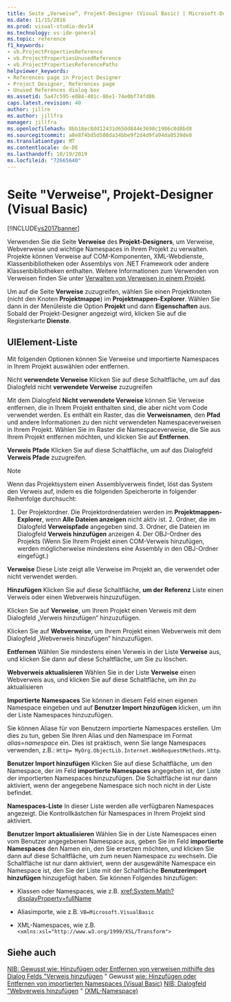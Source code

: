 ```yaml
---
title: Seite „Verweise“, Projekt-Designer (Visual Basic) | Microsoft-Dokumentation
ms.date: 11/15/2016
ms.prod: visual-studio-dev14
ms.technology: vs-ide-general
ms.topic: reference
f1_keywords:
- vb.ProjectPropertiesReference
- vb.ProjectPropertiesUnusedReference
- vb.ProjectPropertiesReferencePaths
helpviewer_keywords:
- References page in Project Designer
- Project Designer, References page
- Unused References dialog box
ms.assetid: 5a47c595-e084-401c-86e1-74e0bf74fd86
caps.latest.revision: 40
author: jillre
ms.author: jillfra
manager: jillfra
ms.openlocfilehash: 8bb18ec8dd12431d650d844e3698c1986c8d8bd8
ms.sourcegitcommit: a8e8f4bd5d508da34bbe9f2d4d9fa94da0539de0
ms.translationtype: MT
ms.contentlocale: de-DE
ms.lasthandoff: 10/19/2019
ms.locfileid: "72665640"
---
```

# <a name="references-page-project-designer-visual-basic"></a>Seite "Verweise", Projekt-Designer (Visual Basic)
[!INCLUDE[vs2017banner](../../includes/vs2017banner.md)]

Verwenden Sie die Seite **Verweise** des **Projekt-Designers**, um Verweise, Webverweise und wichtige Namespaces in Ihrem Projekt zu verwalten. Projekte können Verweise auf COM-Komponenten, XML-Webdienste, Klassenbibliotheken oder Assemblys von .NET Framework oder andere Klassenbibliotheken enthalten. Weitere Informationen zum Verwenden von Verweisen finden Sie unter [Verwalten von Verweisen in einem Projekt](../../ide/managing-references-in-a-project.md).

 Um auf die Seite **Verweise** zuzugreifen, wählen Sie einen Projektknoten (nicht den Knoten **Projektmappe**) im **Projektmappen-Explorer**. Wählen Sie dann in der Menüleiste die Option **Projekt** und dann **Eigenschaften** aus. Sobald der Projekt-Designer angezeigt wird, klicken Sie auf die Registerkarte **Dienste**.

## <a name="uielement-list"></a>UIElement-Liste
 Mit folgenden Optionen können Sie Verweise und importierte Namespaces in Ihrem Projekt auswählen oder entfernen.

 Nicht **verwendete Verweise** Klicken Sie auf diese Schaltfläche, um auf das Dialogfeld nicht **verwendete Verweise** zuzugreifen

 Mit dem Dialogfeld **Nicht verwendete Verweise** können Sie Verweise entfernen, die in Ihrem Projekt enthalten sind, die aber nicht vom Code verwendet werden. Es enthält ein Raster, das die **Verweisnamen**, den **Pfad** und andere Informationen zu den nicht verwendeten Namespaceverweisen in Ihrem Projekt. Wählen Sie im Raster die Namespaceverweise, die Sie aus Ihrem Projekt entfernen möchten, und klicken Sie auf **Entfernen**.

 **Verweis Pfade** Klicken Sie auf diese Schaltfläche, um auf das Dialogfeld **Verweis Pfade** zuzugreifen.

> [!NOTE]
> Wenn das Projektsystem einen Assemblyverweis findet, löst das System den Verweis auf, indem es die folgenden Speicherorte in folgender Reihenfolge durchsucht:
>
> 1. Der Projektordner. Die Projektordnerdateien werden im **Projektmappen-Explorer**, wenn **Alle Dateien anzeigen** nicht aktiv ist.
>    2. Ordner, die im Dialogfeld **Verweispfade** angegeben sind.
>    3. Ordner, die Dateien im Dialogfeld **Verweis hinzufügen** anzeigen
>    4. Der OBJ-Ordner des Projekts (Wenn Sie Ihrem Projekt einen COM-Verweis hinzufügen, werden möglicherweise mindestens eine Assembly in den OBJ-Ordner eingefügt.)

 **Verweise** Diese Liste zeigt alle Verweise im Projekt an, die verwendet oder nicht verwendet werden.

 **Hinzufügen** Klicken Sie auf diese Schaltfläche, **um der Referenz** Liste einen Verweis oder einen Webverweis hinzuzufügen.

 Klicken Sie auf **Verweise**, um Ihrem Projekt einen Verweis mit dem Dialogfeld „Verweis hinzufügen“ hinzuzufügen.

 Klicken Sie auf **Webverweise**, um Ihrem Projekt einen Webverweis mit dem Dialogfeld „Webverweis hinzufügen“ hinzuzufügen.

 **Entfernen** Wählen Sie mindestens einen Verweis in der Liste **Verweise** aus, und klicken Sie dann auf diese Schaltfläche, um Sie zu löschen.

 **Webverweis aktualisieren** Wählen Sie in der Liste **Verweise** einen Webverweis aus, und klicken Sie auf diese Schaltfläche, um ihn zu aktualisieren

 **Importierte Namespaces** Sie können in diesem Feld einen eigenen Namespace eingeben und auf **Benutzer Import hinzufügen** klicken, um ihn der Liste Namespaces hinzuzufügen.

 Sie können Aliase für von Benutzern importierte Namespaces erstellen. Um dies zu tun, geben Sie Ihren Alias und den Namespace im Format *alias*=*namespace* ein. Dies ist praktisch, wenn Sie lange Namespaces verwenden, z.B.: `Http= MyOrg.ObjectLib.Internet.WebRequestMethods.Http`.

 **Benutzer Import hinzufügen** Klicken Sie auf diese Schaltfläche, um den Namespace, der im Feld **importierte Namespaces** angegeben ist, der Liste der importierten Namespaces hinzuzufügen. Die Schaltfläche ist nur dann aktiviert, wenn der angegebene Namespace sich noch nicht in der Liste befindet.

 **Namespaces-Liste** In dieser Liste werden alle verfügbaren Namespaces angezeigt. Die Kontrollkästchen für Namespaces in Ihrem Projekt sind aktiviert.

 **Benutzer Import aktualisieren** Wählen Sie in der Liste Namespaces einen vom Benutzer angegebenen Namespace aus, geben Sie im Feld **importierte Namespaces** den Namen ein, den Sie ersetzen möchten, und klicken Sie dann auf diese Schaltfläche, um zum neuen Namespace zu wechseln. Die Schaltfläche ist nur dann aktiviert, wenn der ausgewählte Namespace ein Namespace ist, den Sie der Liste mit der Schaltfläche **Benutzerimport hinzufügen** hinzugefügt haben. Sie können Folgendes hinzufügen:

- Klassen oder Namespaces, wie z.B. <xref:System.Math?displayProperty=fullName>

- Aliasimporte, wie z.B. `VB=Microsoft.VisualBasic`

- XML-Namespaces, wie z.B. `<xmlns:xsl="http://www.w3.org/1999/XSL/Transform">`

## <a name="see-also"></a>Siehe auch
 [NIB: Gewusst wie: Hinzufügen oder Entfernen von verweisen mithilfe des Dialog Felds "Verweis hinzufügen](https://msdn.microsoft.com/3bd75d61-f00c-47c0-86a2-dd1f20e231c9) " Gewusst [wie: Hinzufügen oder Entfernen von importierten Namespaces (Visual Basic)](../../ide/how-to-add-or-remove-imported-namespaces-visual-basic.md) [NIB: Dialogfeld "Webverweis hinzufügen](https://msdn.microsoft.com/bdf05776-c591-40af-bfd7-e1e2aa1e87b5) " [(XML-Namespace)](https://msdn.microsoft.com/library/1f4d50a6-08c7-4c2e-8206-ccae35fcd1b4)
